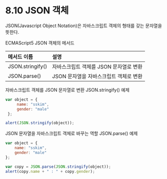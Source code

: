 # 8.10 JSON 객체

JSON(Javascript Object Notation)은 자바스크립트 객체의 형태를 갖는 문자열을 뜻한다.

ECMAScript5 JSON 객체의 메서드

| 메서드 이름 | 설명 |
| :------------- | :------------- |
| JSON.stringify() | 자바스크립트 객체를 JSON 문자열로 변환 |
| JSON.parse()  | JSON 문자열을 자바스크립트 객체로 변환 |

자바스크립트 객체를 JSON 문자열로 변환
JSON.stringify() 예제
```javascript
var object = {
     name: "sskim",
     gender: "male"
 };

alert(JSON.stringify(object));
```

JSON 문자열을 자바스크립트 객체로 바꾸는 역할
JSON.parse() 예제
```javascript
var object = {
    name: "sskim",
    gender: "male"
};

var copy = JSON.parse(JSON.stringify(object));
alert(copy.name + " : " + copy.gender);
```
